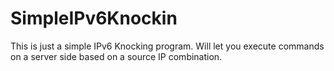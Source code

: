 # SimpleIPv6Knockin
This is just a simple IPv6 Knocking program. Will let you execute commands on a server side based on a source IP combination. 
